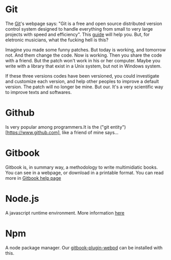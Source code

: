 # Git

The [Git](http://git-scm.com/)'s webpage says: "Git is a free and open source distributed version control system designed to handle everything from small to very large projects with speed and efficiency". This [guide](https://git-scm.com/book/en/v2/Getting-Started-Installing-Git) will help you. But, for eletronic musicians, what the fucking hell is this?

Imagine you made some funny patches. But today is working, and tomorrow not. And them change the code. Now is working. Then you share the code with a friend. But the patch won't work in his or her computer. Maybe you write with a library that exist in a Unix system, but not in Windows system.

If these three versions codes have been versioned, you could investigate and customize each version, and help other peoples to improve a default version. The patch will no longer be mine. But our. It's a very scientific way to improve texts and softwares.

# Github 

Is very popular among programmers.It is the ("git entity")[https://www.github.com], like a friend of mine says...

# Gitbook

Gitbook is, in summary way, a methodology to write multimidiatic books. You can see in a webpage, or download in a printable format.
You can read more in [Gitbook help page](https://help.gitbook.com/)

# Node.js

A javascript runtime environment. More information [here](https://nodejs.org/en/)

# Npm

A node package manager. Our [gitbook-plugin-webpd](https://github.com/jahpd/gitbook-plugin-webpd) can be installed with this.
